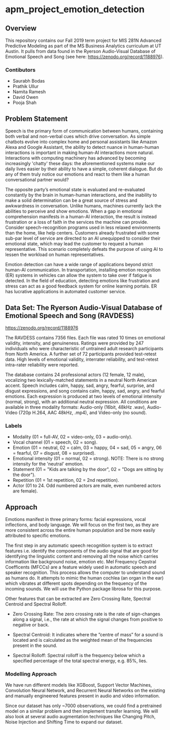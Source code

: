 # apm_project_emotion_detection

## Overview

This repository contains our Fall 2019 term project for MIS 281N Advanced Predictive Modeling as part of the MS Business Analytics curriculum at UT Austin. It pulls from data found in the Ryerson Audio-Visual Database of Emotional Speech and Song (see here: https://zenodo.org/record/1188976).

### Contibutors

- Saurabh Bodas
- Prathik Ullur
- Namita Ramesh
- David Owen
- Pooja Shah

## Problem Statement

Speech is the primary form of communication between humans, containing both verbal and non-verbal cues which drive conversation. As simple chatbots evolve into complex home and personal assistants like Amazon Alexa and Google Assistant, the ability to detect nuance in human-human interactions is important in making human-AI interactions more natural. Interactions with computing machinery has advanced by becoming increasingly 'chatty' these days: the aforementioned systems make our daily lives easier by their ability to have a simple, coherent dialogue. But do any of them truly notice our emotions and react to them like a human conversational partner would?

The opposite party’s emotional state is evaluated and re-evaluated constantly by the brain in human-human interactions, and the inability to make a solid determination can be a great source of stress and awkwardness in conversation. Unlike humans, machines currently lack the abilities to perceive and show emotions. When a gap in emotional comprehension manifests in a human-AI interaction, the result is instead frustration or a loss of faith in the services the machine can provide. Consider speech-recognition programs used in less relaxed environments than the home, like help centers. Customers already frustrated with some sub-par level of service are directed to an AI unequipped to consider their emotional state, which may lead the customer to request a human representative. This scenario completely defeats the purpose of using AI to lessen the workload on human representatives.

Emotion detection can have a wide range of applications beyond strict human-AI communication. In transportation, installing emotion recognition (ER) systems in vehicles can allow the system to take over if fatigue is detected. In the field of education, detecting emotions like frustration and stress can act as a good feedback system for online learning portals. ER has lucrative applications in automated customer service. 

## Data Set: The Ryerson Audio-Visual Database of Emotional Speech and Song (RAVDESS)

https://zenodo.org/record/1188976

The RAVDESS contains 7356 files. Each file was rated 10 times on emotional validity, intensity, and genuineness. Ratings were provided by 247 individuals who were characteristic of untrained adult research participants from North America. A further set of 72 participants provided test-retest data. High levels of emotional validity, interrater reliability, and test-retest intra-rater reliability were reported.

The database contains 24 professional actors (12 female, 12 male), vocalizing two lexically-matched statements in a neutral North American accent. Speech includes calm, happy, sad, angry, fearful, surprise, and disgust expressions, and song contains calm, happy, sad, angry, and fearful emotions. Each expression is produced at two levels of emotional intensity (normal, strong), with an additional neutral expression. All conditions are available in three modality formats: Audio-only (16bit, 48kHz .wav), Audio-Video (720p H.264, AAC 48kHz, .mp4), and Video-only (no sound).

### Labels

- Modality (01 = full-AV, 02 = video-only, 03 = audio-only).
- Vocal channel (01 = speech, 02 = song).
- Emotion (01 = neutral, 02 = calm, 03 = happy, 04 = sad, 05 = angry, 06 = fearful, 07 = disgust, 08 = surprised).
- Emotional intensity (01 = normal, 02 = strong). NOTE: There is no strong intensity for the 'neutral' emotion.
- Statement (01 = "Kids are talking by the door", 02 = "Dogs are sitting by the door").
- Repetition (01 = 1st repetition, 02 = 2nd repetition).
- Actor (01 to 24. Odd numbered actors are male, even numbered actors are female).


## Approach

Emotions manifest in three primary forms: facial expressions, vocal inflections, and body language. We will focus on the first two, as they are more consistent across the entire human population and be more easily attributed to specific emotions.

The first step in any automatic speech recognition system is to extract features i.e. identify the components of the audio signal that are good for identifying the linguistic content and removing all the noise which carries information like background noise, emotion etc. Mel Frequency Cepstral Coefficents (MFCCs) are a feature widely used in automatic speech and speaker recognition. This process allows the computer to understand sound as humans do. It attempts to mimic the human cochlea (an organ in the ear) which vibrates at different spots depending on the frequency of the incoming sounds. We will use the Python package librosa for this purpose.

Other features that can be extracted are Zero Crossing Rate, Spectral Centroid and Spectral Rolloff.

- Zero Crossing Rate: The zero crossing rate is the rate of sign-changes along a signal, i.e., the rate at which the signal changes from positive to negative or back.

- Spectral Centroid: It indicates where the ”centre of mass” for a sound is located and is calculated as the weighted mean of the frequencies present in the sound.

- Spectral Rolloff: Spectral rolloff is the frequency below which a specified percentage of the total spectral energy, e.g. 85%, lies.


### Modelling Approach

We have run different models like XGBoost, Support Vector Machines, Convolution Neural Network, and Recurrent Neural Networks on the existing and manually engineered features present in audio and video information.

Since our dataset has only ~7000 observations, we could find a pretrained model on a similar problem and then implement transfer learning. We will also look at several audio augmentation techniques like Changing Pitch, Noise Injection and Shifting Time to expand our dataset.
